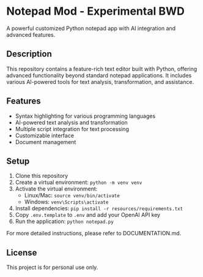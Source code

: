 # Notepad Mod - Experimental BWD

A powerful customized Python notepad app with AI integration and advanced features.

## Description

This repository contains a feature-rich text editor built with Python, offering advanced functionality beyond standard notepad applications. It includes various AI-powered tools for text analysis, transformation, and assistance.

## Features

- Syntax highlighting for various programming languages
- AI-powered text analysis and transformation
- Multiple script integration for text processing
- Customizable interface
- Document management

## Setup

1. Clone this repository
2. Create a virtual environment: `python -m venv venv`
3. Activate the virtual environment:
   - Linux/Mac: `source venv/bin/activate`
   - Windows: `venv\Scripts\activate`
4. Install dependencies: `pip install -r resources/requirements.txt`
5. Copy `.env.template` to `.env` and add your OpenAI API key
6. Run the application: `python notepad.py`

For more detailed instructions, please refer to DOCUMENTATION.md.

## License

This project is for personal use only.
